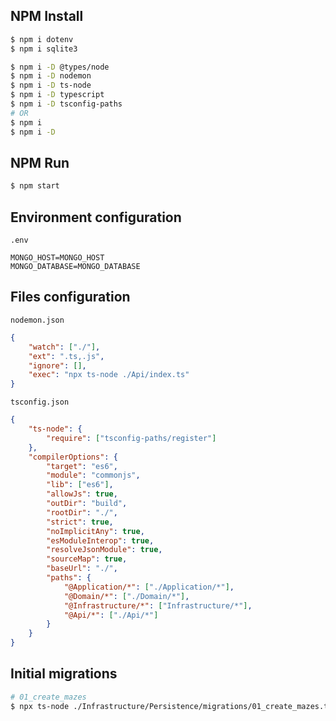 ## NPM Install
```bash
$ npm i dotenv
$ npm i sqlite3

$ npm i -D @types/node
$ npm i -D nodemon
$ npm i -D ts-node
$ npm i -D typescript
$ npm i -D tsconfig-paths
# OR
$ npm i
$ npm i -D
```

## NPM Run
```bash
$ npm start
```

## Environment configuration
`.env`
```
MONGO_HOST=MONGO_HOST
MONGO_DATABASE=MONGO_DATABASE
```

## Files configuration
`nodemon.json`
```json
{
    "watch": ["./"],
    "ext": ".ts,.js",
    "ignore": [],
    "exec": "npx ts-node ./Api/index.ts"
}
```
`tsconfig.json`
```json
{
    "ts-node": {
        "require": ["tsconfig-paths/register"]
    },
    "compilerOptions": {
        "target": "es6",
        "module": "commonjs",
        "lib": ["es6"],
        "allowJs": true,
        "outDir": "build",
        "rootDir": "./",
        "strict": true,
        "noImplicitAny": true,
        "esModuleInterop": true,
        "resolveJsonModule": true,
        "sourceMap": true,
        "baseUrl": "./", 
        "paths": {
            "@Application/*": ["./Application/*"],
            "@Domain/*": ["./Domain/*"],
            "@Infrastructure/*": ["Infrastructure/*"],
            "@Api/*": ["./Api/*"]
        }
    }
}
```

## Initial migrations
```bash
# 01_create_mazes
$ npx ts-node ./Infrastructure/Persistence/migrations/01_create_mazes.ts
```